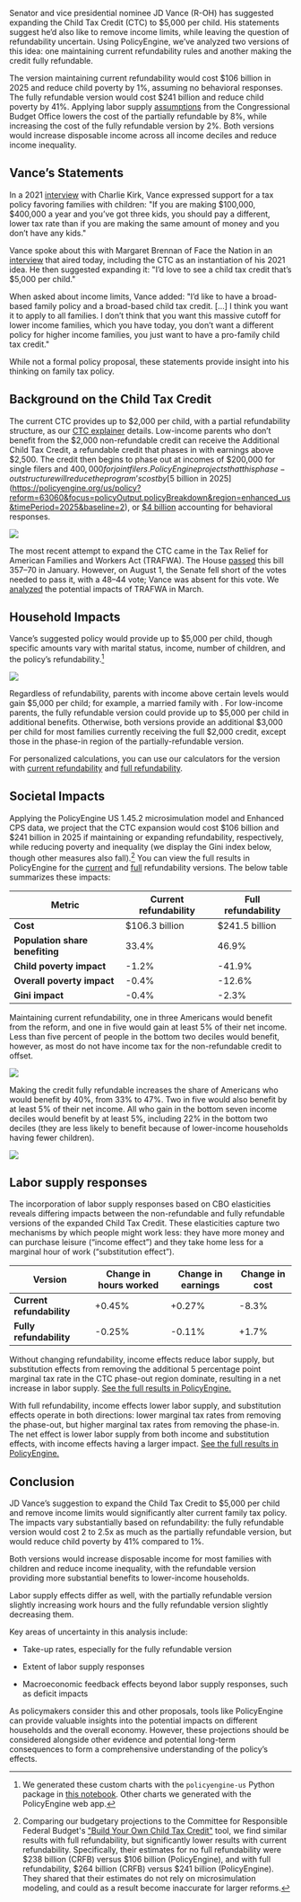 Senator and vice presidential nominee JD Vance (R-OH) has suggested expanding the Child Tax Credit (CTC) to $5,000 per child. His statements suggest he’d also like to remove income limits, while leaving the question of refundability uncertain. Using PolicyEngine, we’ve analyzed two versions of this idea: one maintaining current refundability rules and another making the credit fully refundable.

The version maintaining current refundability would cost $106 billion in 2025 and reduce child poverty by 1%, assuming no behavioral responses. The fully refundable version would cost $241 billion and reduce child poverty by 41%. Applying labor supply [assumptions](https://www.cbo.gov/sites/default/files/112th-congress-2011-2012/reports/43674-laborsupplyfiscalpolicy.pdf#page=4) from the Congressional Budget Office lowers the cost of the partially refundable by 8%, while increasing the cost of the fully refundable version by 2%. Both versions would increase disposable income across all income deciles and reduce income inequality.

## Vance’s Statements

In a 2021 [interview](https://abcnews.go.com/US/vance-argued-higher-tax-rate-childless-americans-2021/story?id=112284318) with Charlie Kirk, Vance expressed support for a tax policy favoring families with children: "If you are making $100,000, $400,000 a year and you’ve got three kids, you should pay a different, lower tax rate than if you are making the same amount of money and you don’t have any kids."

Vance spoke about this with Margaret Brennan of Face the Nation in an [interview](https://youtu.be/pK1V2q05Zi8?si=tyJuJ37hV7jPuaZQ) that aired today, including the CTC as an instantiation of his 2021 idea. He then suggested expanding it: "I’d love to see a child tax credit that’s $5,000 per child."

When asked about income limits, Vance added: "I’d like to have a broad-based family policy and a broad-based child tax credit. […] I think you want it to apply to all families. I don’t think that you want this massive cutoff for lower income families, which you have today, you don’t want a different policy for higher income families, you just want to have a pro-family child tax credit."

While not a formal policy proposal, these statements provide insight into his thinking on family tax policy.

## Background on the Child Tax Credit

The current CTC provides up to $2,000 per child, with a partial refundability structure, as our [CTC explainer](https://policyengine.org/us/research/the-child-tax-credit-in-2023) details. Low-income parents who don’t benefit from the $2,000 non-refundable credit can receive the Additional Child Tax Credit, a refundable credit that phases in with earnings above $2,500. The credit then begins to phase out at incomes of $200,000 for single filers and $400,000 for joint filers. PolicyEngine projects that this phase-out structure will reduce the program’s cost by [$5 billion in 2025](https://policyengine.org/us/policy?reform=63060&focus=policyOutput.policyBreakdown&region=enhanced_us&timePeriod=2025&baseline=2), or [$4 billion](https://policyengine.org/us/policy?focus=policyOutput.policyBreakdown&reform=63085&baseline=2&timePeriod=2025&region=enhanced_us) accounting for behavioral responses.

![](https://cdn-images-1.medium.com/max/3200/0*pEOu1VXlahfSP2g8)

The most recent attempt to expand the CTC came in the Tax Relief for American Families and Workers Act (TRAFWA). The House [passed](https://www.congress.gov/bill/118th-congress/house-bill/7024/all-actions) this bill 357–70 in January. However, on August 1, the Senate fell short of the votes needed to pass it, with a 48–44 vote; Vance was absent for this vote. We [analyzed](https://policyengine.org/us/research/trafwa-ctc) the potential impacts of TRAFWA in March.

## Household Impacts

Vance’s suggested policy would provide up to $5,000 per child, though specific amounts vary with marital status, income, number of children, and the policy’s refundability.[^repo]

[^repo]: We generated these custom charts with the `policyengine-us` Python package in [this notebook](https://github.com/PolicyEngine/analysis-notebooks/blob/main/us/irs/income/credits/ctc/vance_ctc.ipynb). Other charts we generated with the PolicyEngine web app.

![](https://cdn-images-1.medium.com/max/3200/0*LozrS5KgfAaq8bVS)

Regardless of refundability, parents with income above certain levels would gain $5,000 per child; for example, a married family with . For low-income parents, the fully refundable version could provide up to $5,000 per child in additional benefits. Otherwise, both versions provide an additional $3,000 per child for most families currently receiving the full $2,000 credit, except those in the phase-in region of the partially-refundable version.

For personalized calculations, you can use our calculators for the version with [current refundability](https://policyengine.org/us/household?focus=intro&reform=63077&baseline=2&timePeriod=2025&region=enhanced_us) and [full refundability](https://policyengine.org/us/household?focus=intro&reform=63076&baseline=2&timePeriod=2025&region=enhanced_us).

## Societal Impacts

Applying the PolicyEngine US 1.45.2 microsimulation model and Enhanced CPS data, we project that the CTC expansion would cost $106 billion and $241 billion in 2025 if maintaining or expanding refundability, respectively, while reducing poverty and inequality (we display the Gini index below, though other measures also fall).[^crfb] You can view the full results in PolicyEngine for the [current](https://policyengine.org/us/policy?focus=policyOutput.winnersAndLosers.incomeDecile&reform=63077&baseline=2&timePeriod=2025&region=enhanced_us) and [full](https://policyengine.org/us/policy?focus=policyOutput.policyBreakdown&reform=63076&baseline=2&timePeriod=2025&region=enhanced_us) refundability versions. The below table summarizes these impacts:

[^crfb]: Comparing our budgetary projections to the Committee for Responsible Federal Budget's ["Build Your Own Child Tax Credit"](https://www.crfb.org/build-your-own-child-tax-credit) tool, we find similar results with full refundability, but significantly lower results with current refundability. Specifically, their estimates for no full refundability were \$238 billion (CRFB) versus \$106 billion (PolicyEngine), and with full refundability, \$264 billion (CRFB) versus \$241 billion (PolicyEngine). They shared that their estimates do not rely on microsimulation modeling, and could as a result become inaccurate for larger reforms.

| Metric                          | Current refundability | Full refundability |
| ------------------------------- | --------------------- | ------------------ |
| **Cost**                        | $106.3 billion        | $241.5 billion     |
| **Population share benefiting** | 33.4%                 | 46.9%              |
| **Child poverty impact**        | -1.2%                 | -41.9%             |
| **Overall poverty impact**      | -0.4%                 | -12.6%             |
| **Gini impact**                 | -0.4%                 | -2.3%              |

Maintaining current refundability, one in three Americans would benefit from the reform, and one in five would gain at least 5% of their net income. Less than five percent of people in the bottom two deciles would benefit, however, as most do not have income tax for the non-refundable credit to offset.

![](https://cdn-images-1.medium.com/max/3200/0*r9Vpz-45q2jOvtCP)

Making the credit fully refundable increases the share of Americans who would benefit by 40%, from 33% to 47%. Two in five would also benefit by at least 5% of their net income. All who gain in the bottom seven income deciles would benefit by at least 5%, including 22% in the bottom two deciles (they are less likely to benefit because of lower-income households having fewer children).

![](https://cdn-images-1.medium.com/max/3200/0*mn0O2wftzVoEa7-W)

## Labor supply responses

The incorporation of labor supply responses based on CBO elasticities reveals differing impacts between the non-refundable and fully refundable versions of the expanded Child Tax Credit. These elasticities capture two mechanisms by which people might work less: they have more money and can purchase leisure (“income effect”) and they take home less for a marginal hour of work (“substitution effect”).

| Version                   | Change in hours worked | Change in earnings | Change in cost |
| ------------------------- | ---------------------- | ------------------ | -------------- |
| **Current refundability** | +0.45%                 | +0.27%             | -8.3%          |
| **Fully refundability**   | -0.25%                 | -0.11%             | +1.7%          |

Without changing refundability, income effects reduce labor supply, but substitution effects from removing the additional 5 percentage point marginal tax rate in the CTC phase-out region dominate, resulting in a net increase in labor supply. [See the full results in PolicyEngine.](https://policyengine.org/us/policy?focus=policyOutput.policyBreakdown&reform=63079&baseline=2&timePeriod=2025&region=enhanced_us)

With full refundability, income effects lower labor supply, and substitution effects operate in both directions: lower marginal tax rates from removing the phase-out, but higher marginal tax rates from removing the phase-in. The net effect is lower labor supply from both income and substitution effects, with income effects having a larger impact. [See the full results in PolicyEngine.](https://policyengine.org/us/policy?focus=policyOutput.policyBreakdown&reform=63081&baseline=2&timePeriod=2025&region=enhanced_us)

## Conclusion

JD Vance’s suggestion to expand the Child Tax Credit to $5,000 per child and remove income limits would significantly alter current family tax policy. The impacts vary substantially based on refundability: the fully refundable version would cost 2 to 2.5x as much as the partially refundable version, but would reduce child poverty by 41% compared to 1%.

Both versions would increase disposable income for most families with children and reduce income inequality, with the refundable version providing more substantial benefits to lower-income households.

Labor supply effects differ as well, with the partially refundable version slightly increasing work hours and the fully refundable version slightly decreasing them.

Key areas of uncertainty in this analysis include:

- Take-up rates, especially for the fully refundable version

- Extent of labor supply responses

- Macroeconomic feedback effects beyond labor supply responses, such as deficit impacts

As policymakers consider this and other proposals, tools like PolicyEngine can provide valuable insights into the potential impacts on different households and the overall economy. However, these projections should be considered alongside other evidence and potential long-term consequences to form a comprehensive understanding of the policy’s effects.
